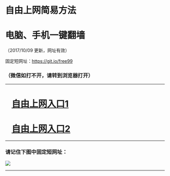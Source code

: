 ﻿# 自由上网简易方法

# 电脑、手机一键翻墙

（2017/10/09 更新，网址有效）

固定短网址：https://git.io/free99

### （微信如打不开，请转到浏览器打开）


***





# &nbsp;&nbsp; <a href="http://ft969123529.fwq-tz-1001.info/fwqtz01.html?t=10090018047 " target="_blank">自由上网入口1</a>
# &nbsp;&nbsp; <a href="http://ft28623432.fwq-tz-1002.info/fwqtz02.html?t=100900128507 " target="_blank">自由上网入口2</a>
***

### 请记住下图中固定短网址：

<img src="https://s3-us-west-2.amazonaws.com/fwq-1001/yjfq-20170905okok.png" /> 


***

